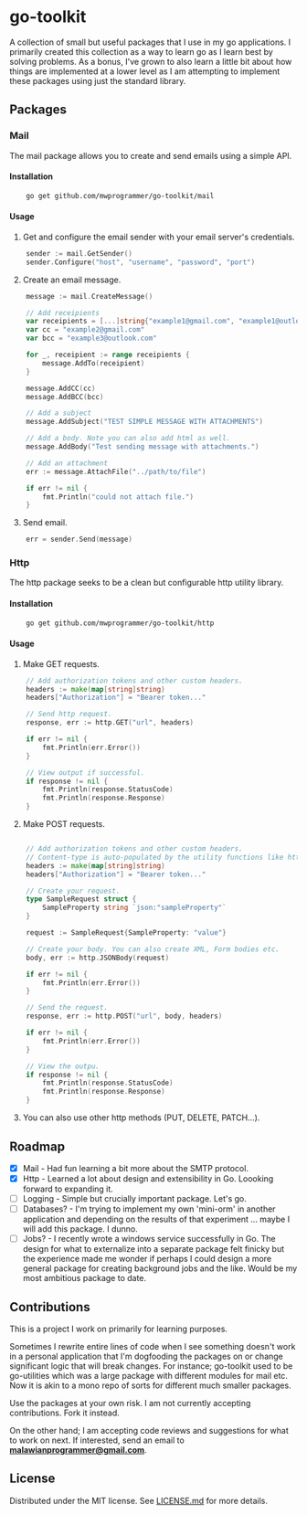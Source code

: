 # go-toolkit

A collection of small but useful packages that I use in my go applications. I primarily created this collection as a way to learn go as I learn best by solving problems. As a bonus, I've grown to also learn a little bit about how things are implemented at a lower level as I am attempting to implement these packages using just the standard library.

## Packages

### Mail

The mail package allows you to create and send emails using a simple API.

#### Installation

```bash
    go get github.com/mwprogrammer/go-toolkit/mail
```

#### Usage

1. Get and configure the email sender with your email server's credentials.

```go
    sender := mail.GetSender()
    sender.Configure("host", "username", "password", "port")
```

2. Create an email message.

```go
    message := mail.CreateMessage()

    // Add receipients
    var receipients = [...]string{"example1@gmail.com", "example1@outlook.com"}
    var cc = "example2@gmail.com"
    var bcc = "example3@outlook.com"

    for _, receipient := range receipients {
        message.AddTo(receipient)
    }

    message.AddCC(cc)
    message.AddBCC(bcc)

    // Add a subject
    message.AddSubject("TEST SIMPLE MESSAGE WITH ATTACHMENTS")

    // Add a body. Note you can also add html as well.
    message.AddBody("Test sending message with attachments.")

    // Add an attachment
    err := message.AttachFile("../path/to/file")

    if err != nil {
        fmt.Println("could not attach file.")
    }

```

3. Send email.

```go
    err = sender.Send(message)
```

### Http

The http package seeks to be a clean but configurable http utility library.

#### Installation

```bash
    go get github.com/mwprogrammer/go-toolkit/http
```

#### Usage

1. Make GET requests.

```go
    // Add authorization tokens and other custom headers.
    headers := make(map[string]string)
	headers["Authorization"] = "Bearer token..."

    // Send http request.
	response, err := http.GET("url", headers)

	if err != nil {
		fmt.Println(err.Error())
	}

    // View output if successful.
	if response != nil {
		fmt.Println(response.StatusCode)
		fmt.Println(response.Response)
	}
```

2. Make POST requests.

```go

    // Add authorization tokens and other custom headers.
    // Content-type is auto-populated by the utility functions like http.JSONBody().
    headers := make(map[string]string)
	headers["Authorization"] = "Bearer token..."

    // Create your request.
	type SampleRequest struct {
		SampleProperty string `json:"sampleProperty"`
	}

	request := SampleRequest{SampleProperty: "value"}

    // Create your body. You can also create XML, Form bodies etc.
	body, err := http.JSONBody(request)

	if err != nil {
		fmt.Println(err.Error())
	}

    // Send the request.
	response, err := http.POST("url", body, headers)

	if err != nil {
		fmt.Println(err.Error())
	}

    // View the outpu.
	if response != nil {
		fmt.Println(response.StatusCode)
		fmt.Println(response.Response)
	}
```

3. You can also use other http methods (PUT, DELETE, PATCH...).

## Roadmap

-   [x] Mail - Had fun learning a bit more about the SMTP protocol.
-   [x] Http - Learned a lot about design and extensibility in Go. Loooking forward to expanding it.
-   [ ] Logging - Simple but crucially important package. Let's go.
-   [ ] Databases? - I'm trying to implement my own 'mini-orm' in another application and depending on the results of that experiment ... maybe I will add this package. I dunno.
-   [ ] Jobs? - I recently wrote a windows service successfully in Go. The design for what to externalize into a separate package felt finicky but the experience made me wonder if perhaps I could design a more general package for creating background jobs and the like. Would be my most ambitious package to date.

## Contributions

This is a project I work on primarily for learning purposes.

Sometimes I rewrite entire lines of code when I see something doesn't work in a personal application that I'm dogfooding the packages on or change significant logic that will break changes. For instance; go-toolkit used to be go-utilities which was a large package with different modules for mail etc. Now it is akin to a mono repo of sorts for different much smaller packages.

Use the packages at your own risk. I am not currently accepting contributions. Fork it instead.

On the other hand; I am accepting code reviews and suggestions for what to work on next. If interested, send an email to **malawianprogrammer@gmail.com**.

## License

Distributed under the MIT license. See [LICENSE.md](LICENSE.md) for more details.
